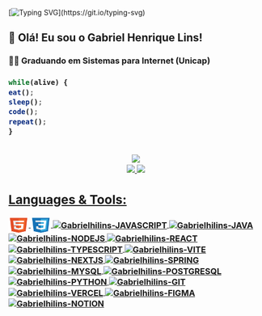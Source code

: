 [![Typing SVG](https://readme-typing-svg.demolab.com?font=Fira+Code&pause=1000&color=00B231&center=falso&vCenter=falso&repeat=verdadeiro&width=435&lines=Ol%C3%A1+amigo%2C+Bem-vindo+ao+meu+perfil!;Hello+Friend%2C+Welcome+to+my+profile!)](https://git.io/typing-svg)

## 👋 Olá! Eu sou o Gabriel Henrique Lins!

<h3>🧑‍💻 Graduando em Sistemas para Internet (Unicap)<h3>  
<div></div>

```javascript
while(alive) {
eat();
sleep();
code();
repeat();
}
```
  <br>

<div align="center"> 
  <img src="https://cdn.wallpapersafari.com/30/0/n0HOqk.gif" width="70%">
  </div>

  <div align="center">
  <a href="https://github.com/gabrielhilins">
  <img height="180cm" src="https://github-readme-stats.vercel.app/api?username=gabrielhilins&show_icons=true&theme=radical">
  <img height="180cm" src="https://github-readme-stats.vercel.app/api/top-langs/?username=gabrielhilins&layout=compact&theme=radical">
</div

<div align="center">
  <h2>Languages & Tools:</h2>
  <img align="center" alt="Gabrielhilins-HTML" height="30" width="40" src="https://raw.githubusercontent.com/devicons/devicon/master/icons/html5/html5-original.svg">
  <img align="center" alt="Gabrielhilins-CSS" height="30" width="40" src="https://raw.githubusercontent.com/devicons/devicon/master/icons/css3/css3-original.svg">
  <img align="center" alt="Gabrielhilins-JAVASCRIPT" height="30" width="40" src="https://cdn.jsdelivr.net/gh/devicons/devicon/icons/javascript/javascript-plain.svg">
  <img align="center" alt="Gabrielhilins-JAVA" height="30" width="40" src="https://cdn.jsdelivr.net/gh/devicons/devicon/icons/java/java-original.svg" />
  <img align="center" alt="Gabrielhilins-NODEJS" height="30" width="40" src="https://cdn.jsdelivr.net/gh/devicons/devicon@latest/icons/nodejs/nodejs-original-wordmark.svg">
  <img align="center" alt="Gabrielhilins-REACT" height="30" width="40" src="https://cdn.jsdelivr.net/gh/devicons/devicon@latest/icons/react/react-original.svg">
  <img align="center" alt="Gabrielhilins-TYPESCRIPT" height="30" width="40" src="https://cdn.jsdelivr.net/gh/devicons/devicon@latest/icons/typescript/typescript-original.svg">
  <img align="center" alt="Gabrielhilins-VITE" height="30" width="40" src="https://cdn.jsdelivr.net/gh/devicons/devicon@latest/icons/vitejs/vitejs-original.svg">
  <img align="center" alt="Gabrielhilins-NEXTJS" height="30" width="40" src="https://cdn.jsdelivr.net/gh/devicons/devicon@latest/icons/nextjs/nextjs-original.svg">
  <img align="center" alt="Gabrielhilins-SPRING" height="30" width="40" src="https://cdn.jsdelivr.net/gh/devicons/devicon@latest/icons/spring/spring-original-wordmark.svg" />
  <img align="center" alt="Gabrielhilins-MYSQL" height="30" width="40" src="https://cdn.jsdelivr.net/gh/devicons/devicon/icons/mysql/mysql-original.svg" />
  <img align="center" alt="Gabrielhilins-POSTGRESQL" height="30" width="40" src="https://cdn.jsdelivr.net/gh/devicons/devicon@latest/icons/postgresql/postgresql-original.svg" />
  <img align="center" alt="Gabrielhilins-PYTHON" height="30" width="40" src="https://cdn.jsdelivr.net/gh/devicons/devicon/icons/python/python-original.svg" />       
  <img align="center" alt="Gabrielhilins-GIT" height="30" width="40" src="https://cdn.jsdelivr.net/gh/devicons/devicon/icons/git/git-original.svg" />
  <img align="center" alt="Gabrielhilins-VERCEL" height="30" width="40" src="https://cdn.jsdelivr.net/gh/devicons/devicon@latest/icons/vercel/vercel-original.svg" />
  <img align="center" alt="Gabrielhilins-FIGMA" height="30" width="40" src="https://cdn.jsdelivr.net/gh/devicons/devicon/icons/figma/figma-original.svg" />
  <img align="center" alt="Gabrielhilins-NOTION" height="30" width="40" src="https://cdn.jsdelivr.net/gh/devicons/devicon@latest/icons/notion/notion-original.svg" />
 </div>
